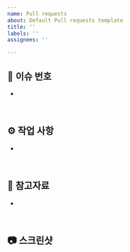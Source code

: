 ```yaml
---
name: Pull requests
about: Default Pull requests template
title: ''
labels: ''
assignees: ''

---
```


## 🔢 이슈 번호
-

<br/>

## ⚙ 작업 사항
-

<br/>

## 📃 참고자료
-

<br/>

## 📷 스크린샷

<br/>